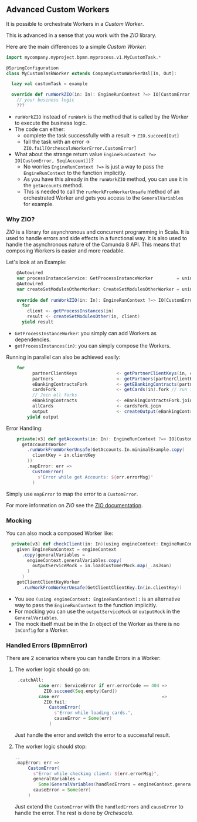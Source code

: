 ## Advanced Custom Workers

It is possible to orchestrate Workers in a _Custom Worker_.

This is advanced in a sense that you work with the _ZIO_ library.

Here are the main differences to a simple _Custom Worker_:

```scala
import mycompany.myproject.bpmn.myprocess.v1.MyCustomTask.*

@SpringConfiguration
class MyCustomTaskWorker extends CompanyCustomWorkerDsl[In, Out]:

  lazy val customTask = example

  override def runWorkZIO(in: In): EngineRunContext ?=> IO[CustomError, Out] =
    // your business logic
    ???
```
- `runWorkZIO` instead of `runWork` is the method that is called by the _Worker_ to execute the business logic.
- The code can either:
    - complete the task successfully with a result -> `ZIO.succeed[Out]`
    - fail the task with an error -> `ZIO.fail[OrchescalaWorkerError.CustomError]`
- What about the strange return value `EngineRunContext ?=> IO[CustomError, Seq[Account]]`?
    - No worries `EngineRunContext ?=>` is just a way to pass the `EngineRunContext` to the function implicitly.
    - As you have this already in the `runWorkZIO` method, you can use it in the `getAccounts` method.
    - This is needed to call the `runWorkFromWorkerUnsafe` method of an orchestrated Worker
      and gets you access to the `GeneralVariables` for example.

### Why ZIO?
_ZIO_ is a library for asynchronous and concurrent programming in Scala.
It is used to handle errors and side effects in a functional way.
It is also used to handle the asynchronous nature of the Camunda 8 API.
This means that composing Workers is easier and more readable.

Let's look at an Example:

```scala
    @Autowired
    var processInstanceService: GetProcessInstanceWorker         = uninitialized
    @Autowired
    var createSetModulesOtherWorker: CreateSetModulesOtherWorker = uninitialized
    
    override def runWorkZIO(in: In): EngineRunContext ?=> IO[CustomError, Out] =
      for
        client <- getProcessInstances(in)
        result <- createSetModulesOther(in, client)
      yield result
```
- `GetProcessInstanceWorker`: you simply can add Workers as dependencies.
- `getProcessInstances(in)`: you can simply compose the Workers.

Running in parallel can also be achieved easily:
```scala
    for
          partnerClientKeys               <- getPartnerClientKeys(in, client)
          partners                        <- getPartners(partnerClientKeys) // wait for the above result
          eBankingContractsFork           <- getEBankingContracts(partners).fork // run in parallel
          cardsFork                       <- getCards(in).fork // run in parallel
          // Join all forks
          eBankingContracts               <- eBankingContractsFork.join 
          allCards                        <- cardsFork.join
          output                          <- createOutput(eBankingContracts, allCards)
        yield output
```

Error Handling:

```scala
    private[v3] def getAccounts(in: In): EngineRunContext ?=> IO[CustomError, Seq[Account]] =
      getAccountsWorker
        .runWorkFromWorkerUnsafe(GetAccounts.In.minimalExample.copy(
          clientKey = in.clientKey
        ))
        .mapError: err =>
          CustomError(
            s"Error while get Accounts: ${err.errorMsg}"
          )
```
Simply use `mapError` to map the error to a `CustomError`.

For more information on _ZIO_ see the [ZIO documentation](https://zio.dev/).

### Mocking
You can also mock a composed Worker like:

```scala
  private[v3] def checkClient(in: In)(using engineContext: EngineRunContext): IO[CustomError, GetClientClientKey.Out] =
    given EngineRunContext = engineContext
      .copy(generalVariables =
        engineContext.generalVariables.copy(
          outputServiceMock = in.loadCustomerMock.map(_.asJson)
        )
      )
    getClientClientKeyWorker
      .runWorkFromWorkerUnsafe(GetClientClientKey.In(in.clientKey))
```
- You see `(using engineContext: EngineRunContext):` is an alternative way to pass the `EngineRunContext` to the function implicitly.
- For mocking you can use the `outputServiceMock` or `outputMock` in the `GeneralVariables`.
- The mock itself must be in the `In` object of the Worker as there is no `InConfig` for a Worker.

### Handled Errors (BpmnError)

There are 2 scenarios where you can handle Errors in a Worker:
1. The worker logic should go on:
   ```scala
    .catchAll:
            case err: ServiceError if err.errorCode == 404 =>
              ZIO.succeed(Seq.empty[Card])
            case err                                       =>
              ZIO.fail:
                CustomError(
                  s"Error while loading cards.",
                  causeError = Some(err)
                )
    ```
   Just handle the error and switch the error to a successful result.

2. The worker logic should stop:
   ```scala
   ..
   .mapError: err =>
        CustomError(
          s"Error while checking client: ${err.errorMsg}",
          generalVariables =
            Some(GeneralVariables(handledErrors = engineContext.generalVariables.handledErrors)),
          causeError = Some(err)
        )
   ```
   Just extend the `CustomError` with the `handledErrors` and `causeError` to handle the error.
   The rest is done by _Orchescala_. 
